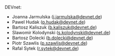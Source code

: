 DEVnet:
- Joanna Jarmulska    (j.jarmulska@devnet.de)
- Pawel Hudak         (p.hudak@devnet.de)
- Bartosz Kaliszuk    (b.kaliszuk@devnet.de)
- Slawomir Kolodynski (s.kolodynski@devnet.de)
- Bartosz Dolecki     (b.dolecki@devnet.de)
- Piotr Szawlis       (p.szawlis@devnet.de)
- Rafal Sytek         (r.sytek@devnet.de)
